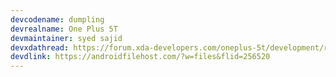 ```yaml
---
devcodename: dumpling
devrealname: One Plus 5T
devmaintainer: syed sajid
devxdathread: https://forum.xda-developers.com/oneplus-5t/development/rom-bootleggersrom-2-2-stable-t3778145
devdlink: https://androidfilehost.com/?w=files&flid=256520
---
```


